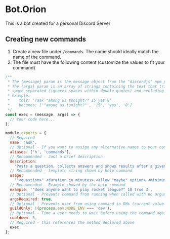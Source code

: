 # Bot.Orion

This is a bot created for a personal Discord Server

## Creating new commands

1. Create a new file under `/commands`. The name should ideally match the name of the command.
2. The file must have the following content (customize the values to fit your command)

```javascript
/**
 * The {message} param is the message object from the "discordjs" npm package
 * The {args} param is an array of strings containing the text that triggered the command,
 * space separated (ignores spaces within double quotes) and excluding the command itself
 * example:
 *    this: '!ask "among us tonight?" 15 yes 8'
 *    becomes: ['"among us tonight?"', '15', 'yes', '8']
 */
const exec = (message, args) => {
  // Your code here...
};

module.exports = {
  // Required
  name: 'ask',
  // Optional - If you want to assign any alternative names to your command do it here
  aliases: ['h', 'commands'],
  // Recommended - Just a brief description
  description:
    'Posts a question, collects answers and shows results after a given time limit.',
  // Recommended - template string shown by help command
  usage:
    '"<question>" <duration in minutes> <allow "maybe" option> <minimum votes to pass>',
  // Recommended - Example showed by the help command
  example: '"does anyone want to play rocket league?" 10 true 3',
  // Optional - Prevents command from running when called with no arguments
  argsRequired: true,
  // Optional - Prevents user from using command in DMs (current value allows it during development)
  guildOnly: !(process.env.NODE_ENV === 'dev'),
  // Optional - Time a user needs to wait before using the command again (in seconds) [defaults to 3]
  cooldown: 5,
  // Required - this references the method declared above
  exec,
};
```
